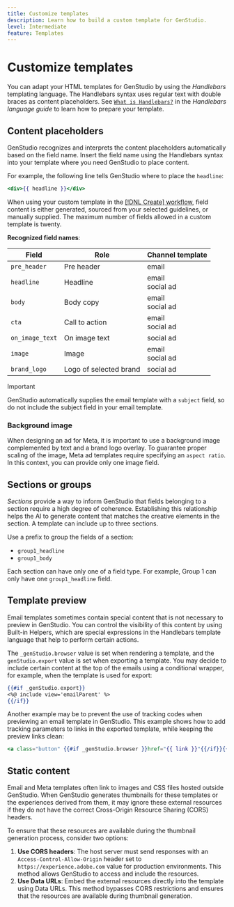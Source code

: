 ```yaml
---
title: Customize templates
description: Learn how to build a custom template for GenStudio.
level: Intermediate
feature: Templates
---
```


# Customize templates

You can adapt your HTML templates for GenStudio by using the _Handlebars_ templating language. The Handlebars syntax uses regular text with double braces as content placeholders. See [`What is Handlebars?`](https://handlebarsjs.com/guide/#what-is-handlebars) in the _Handlebars language guide_ to learn how to prepare your template.

## Content placeholders

GenStudio recognizes and interprets the content placeholders automatically based on the field name. Insert the field name using the Handlebars syntax into your template where you need GenStudio to place content.

For example, the following line tells GenStudio where to place the `headline`:

```handlebars
<div>{{ headline }}</div>
```

When using your custom template in the [[!DNL Create] workflow](../create/overview.md#create-capabilities), field content is either generated, sourced from your selected guidelines, or manually supplied. The maximum number of fields allowed in a custom template is twenty.

**Recognized field names**:

| Field          | Role                   | Channel template     |
| -------------- | ---------------------- | -------------------- |
| `pre_header`   | Pre header             | email       |
| `headline`     | Headline               | email<br>social ad |
| `body`         | Body copy              | email<br>social ad |
| `cta`          | Call to action         | email<br>social ad |
| `on_image_text`| On image text          | social ad |
| `image`        | Image                  | email<br>social ad |
| `brand_logo`   | Logo of selected brand | social ad |

>[!IMPORTANT]
>
>GenStudio automatically supplies the email template with a `subject` field, so do not include the subject field in your email template.

### Background image

When designing an ad for Meta, it is important to use a background image complemented by text and a brand logo overlay. To guarantee proper scaling of the image, Meta ad templates require specifying an `aspect ratio`. In this context, you can provide only one image field.

## Sections or groups

_Sections_ provide a way to inform GenStudio that fields belonging to a section require a high degree of coherence. Establishing this relationship helps the AI to generate content that matches the creative elements in the section. A template can include up to three sections.

Use a prefix to group the fields of a section:

- `group1_headline`
- `group1_body`

Each section can have only one of a field type. For example, Group 1 can only have one `group1_headline` field.

## Template preview

Email templates sometimes contain special content that is not necessary to preview in GenStudio. You can control the visibility of this content by using Built-in Helpers, which are special expressions in the Handlebars template language that help to perform certain actions.

The `_genStudio.browser` value is set when rendering a template, and the `genStudio.export` value is set when exporting a template. You may decide to include certain content at the top of the emails using a conditional wrapper, for example, when the template is used for export:

```handlebars
{{#if _genStudio.export}}
<%@ include view='emailParent' %>
{{/if}}
```

Another example may be to prevent the use of tracking codes when previewing an email template in GenStudio. This example shows how to add tracking parameters to links in the exported template, while keeping the preview links clean:

```handlebars
<a class="button" {{#if _genStudio.browser }}href="{{ link }}"{{/if}}{{#if _genStudio.export }}href="{{ link }}?trackingid=<%=getTrackingId()%>&mv=email"{{/if}} target="_blank">{{ cta }}</a>
```

## Static content

Email and Meta templates often link to images and CSS files hosted outside GenStudio. When GenStudio generates thumbnails for these templates or the experiences derived from them, it may ignore these external resources if they do not have the correct Cross-Origin Resource Sharing (CORS) headers.

To ensure that these resources are available during the thumbnail generation process, consider two options:

1. **Use CORS headers**: The host server must send responses with an `Access-Control-Allow-Origin` header set to `https://experience.adobe.com` value for production environments. This method allows GenStudio to access and include the resources.
1. **Use Data URLs**: Embed the external resources directly into the template using Data URLs. This method bypasses CORS restrictions and ensures that the resources are available during thumbnail generation.
